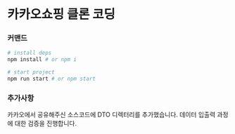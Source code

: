 # 카카오쇼핑 클론 코딩

### 커맨드
```bash
# install deps
npm install # or npm i

# start project
npm run start # or npm start
```

### 추가사항
카카오에서 공유해주신 소스코드에 DTO 디렉터리를 추가했습니다. 데이터 입출력 과정에 대한 검증을 진행합니다.

